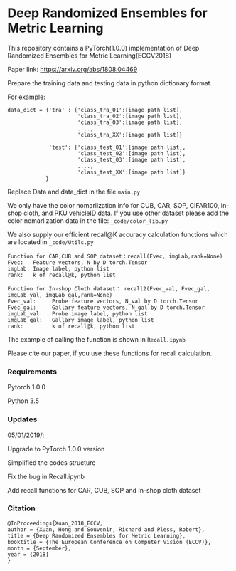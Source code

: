 # Deep Randomized Ensembles for Metric Learning

This repository contains a PyTorch(1.0.0) implementation of Deep Randomized Ensembles for Metric Learning(ECCV2018)

Paper link: https://arxiv.org/abs/1808.04469

Prepare the training data and testing data in python dictionary format. 

For example:
```
data_dict = {'tra' : {'class_tra_01':[image path list],
                      'class_tra_02':[image path list],
                      'class_tra_03':[image path list],
                      ....,
                      'class_tra_XX':[image path list]}
                 
             'test': {'class_test_01':[image path list],
                      'class_test_02':[image path list],
                      'class_test_03':[image path list],
                      ....,
                      'class_test_XX':[image path list]}
            }
```
                 

Replace Data and data_dict in the file ```main.py```

We only have the color nomarlization info for CUB, CAR, SOP, CIFAR100, In-shop cloth, and PKU vehicleID data. If you use other dataset please add the color nomarlization data in the file: ```_code/color_lib.py```

We also supply our efficient recall@K accuracy calculation functions which are located in ```_code/Utils.py```

```
Function for CAR,CUB and SOP dataset：recall(Fvec, imgLab,rank=None) 
Fvec:   Feature vectors, N by D torch.Tensor
imgLab: Image label, python list
rank:   k of recall@k, python list

Function for In-shop Cloth dataset： recall2(Fvec_val, Fvec_gal, imgLab_val, imgLab_gal,rank=None) 
Fvec_val:     Probe feature vectors, N_val by D torch.Tensor
Fvec_gal:     Gallary feature vectors, N_gal by D torch.Tensor
imgLab_val:   Probe image label, python list
imgLab_gal:   Gallary image label, python list
rank:         k of recall@k, python list
```

The example of calling the function is shown in  ```Recall.ipynb```

Please cite our paper, if you use these functions for recall calculation.

### Requirements
Pytorch 1.0.0

Python 3.5

### Updates
05/01/2019/: 

Upgrade to PyTorch 1.0.0 version

Simplified the codes structure

Fix the bug in Recall.ipynb

Add recall functions for CAR, CUB, SOP and In-shop cloth dataset

### Citation
```
@InProceedings{Xuan_2018_ECCV,
author = {Xuan, Hong and Souvenir, Richard and Pless, Robert},
title = {Deep Randomized Ensembles for Metric Learning},
booktitle = {The European Conference on Computer Vision (ECCV)},
month = {September},
year = {2018}
}
```
